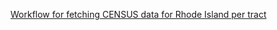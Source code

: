 [Workflow for fetching CENSUS data for Rhode Island per tract](https://colab.research.google.com/drive/1dR3sF0Ndvy0DukVx45-ztOy515SoczKH#scrollTo=hQUyINYkjs9E )
